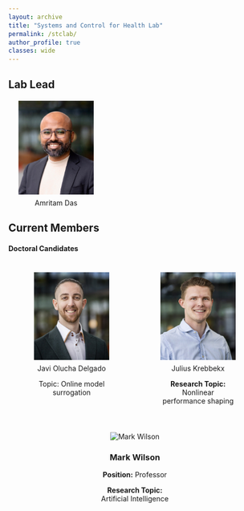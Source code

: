 ```yaml
---
layout: archive
title: "Systems and Control for Health Lab"
permalink: /stclab/
author_profile: true
classes: wide
---
```


<style>
.member-container {
  display: flex;
  flex-wrap: wrap;
  justify-content: space-around; /* Adjust spacing as necessary */
}

.member {
  text-align: center; /* Center the text below the images */
  margin: 20px; /* Space between each member */
  width: 150px; /* Set a width for the member boxes */
}

.member img {
  max-width: 100%; /* Ensure images are responsive */
  height: auto; /* Maintain aspect ratio */
}
.name {
  font-weight: normal; /* Make the font normal, not bold */
  font-size: 14px; /* Make the font smaller */
  margin-top: 5px; /* Reduce space above the name */
}
</style>



## Lab Lead 

  <div class="member">
    <img src="/assets/amritam.jpg" alt="John Doe" />
    <h3 class="name">Amritam Das</h3>
  </div>

## Current Members

#### Doctoral Candidates



<div class="member-container">
  
  <div class="member">
    <img src="/assets/members/Javi.jpg" alt="Javi" />
    <h3 class="name">Javi Olucha Delgado</h3>
   <h3 class="name">Topic: Online model surrogation</h3>
  </div>

  <div class="member">
    <img src="/assets/members/Julius.jpg" alt="Julius" />
    <h3 class="name">Julius Krebbekx</h3>
    <p><strong>Research Topic:</strong> Nonlinear performance shaping</p>
  </div>

  <div class="member">
    <img src="/assets/2022Illinois.jpg" alt="Mark Wilson" />
    <h3>Mark Wilson</h3>
    <p><strong>Position:</strong> Professor</p>
    <p><strong>Research Topic:</strong> Artificial Intelligence</p>
  </div>

  <!-- Add more members as needed -->

</div>

<!--You can download a PDF copy of my CV [here](/files/AmritamCV.pdf).-->
